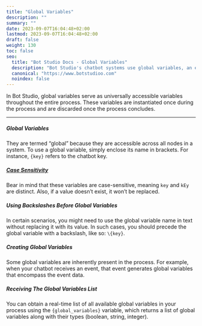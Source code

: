 ```yaml
---
title: "Global Variables"
description: ""
summary: ""
date: 2023-09-07T16:04:48+02:00
lastmod: 2023-09-07T16:04:48+02:00
draft: false
weight: 130
toc: false
seo:
  title: "Bot Studio Docs - Global Variables"
  description: "Bot Studio's chatbot systems use global variables, an easy-to-use variable manager system. Click here to learn more."
  canonical: "https://www.botstudioo.com"
  noindex: false
---
```


In Bot Studio, global variables serve as universally accessible variables throughout the entire process. These variables are instantiated once during the process and are discarded once the process concludes.

---

##### Global Variables

They are termed “global” because they are accessible across all nodes in a system. To use a global variable, simply enclose its name in brackets. For instance, `{key}` refers to the chatbot key.

##### [Case Sensitivity](https://en.wikipedia.org/wiki/Case_sensitivity)

Bear in mind that these variables are case-sensitive, meaning `key` and `kEy` are distinct. Also, if a value doesn’t exist, it won’t be replaced.

##### Using Backslashes Before Global Variables

In certain scenarios, you might need to use the global variable name in text without replacing it with its value. In such cases, you should precede the global variable with a backslash, like so: `\{key}`.

##### Creating Global Variables

Some global variables are inherently present in the process. For example, when your chatbot receives an event, that event generates global variables that encompass the event data.

##### Receiving The Global Variables List

You can obtain a real-time list of all available global variables in your process using the `{global_variables}` variable, which returns a list of global variables along with their types (boolean, string, integer).
